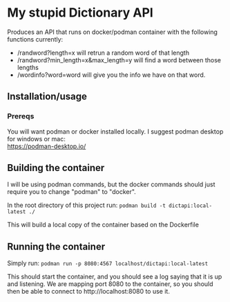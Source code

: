 # My stupid Dictionary API

Produces an API that runs on docker/podman container with the following functions currently:

* /randword?length=x will retrun a random word of that length  
* /randword?min_length=x&max_length=y will find a word between those lengths 
* /wordinfo?word=word will give you the info we have on that word.

## Installation/usage

### Prereqs
  You will want podman or docker installed locally. I suggest podman desktop for windows or mac:  
  https://podman-desktop.io/  


## Building the container

I will be using podman commands, but the docker commands should just require you to change "podman" to "docker".

In the root directory of this project run:
`podman build -t dictapi:local-latest ./`

This will build a local copy of the container based on the Dockerfile

## Running the container

Simply run: `podman run -p 8080:4567 localhost/dictapi:local-latest`

This should start the container, and you should see a log saying that it is up and listening. We are mapping port 8080 to the container, so you should then be able to connect to http://localhost:8080 to use it.

